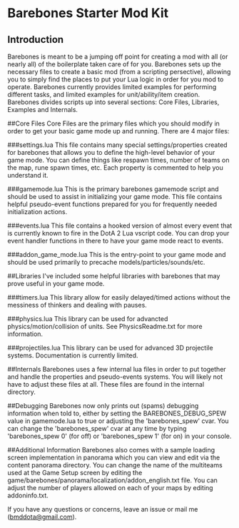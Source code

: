 # Barebones Starter Mod Kit

## Introduction
Barebones is meant to be a jumping off point for creating a mod with all (or nearly all) of the boilerplate taken care of for you.
Barebones sets up the necessary files to create a basic mod (from a scripting persective), allowing you to simply find the places to put your Lua logic in order for you mod to operate.
Barebones currently provides limited examples for performing different tasks, and limited examples for unit/ability/item creation.
Barebones divides scripts up into several sections: Core Files, Libraries, Examples and Internals.

##Core Files
Core Files are the primary files which you should modify in order to get your basic game mode up and running.  There are 4 major files:

###settings.lua
This file contains many special settings/properties created for barebones that allows you to define the high-level behavior of your game mode.
You can define things like respawn times, number of teams on the map, rune spawn times, etc.  Each property is commented to help you understand it.

###gamemode.lua
This is the primary barebones gamemode script and should be used to assist in initializing your game mode.
This file contains helpful pseudo-event functions prepared for you for frequently needed initialization actions.

###events.lua
This file contains a hooked version of almost every event that is currently known to fire in the DotA 2 Lua vscript code.
You can drop your event handler functions in there to have your game mode react to events.

###addon_game_mode.lua
This is the entry-point to your game mode and should be used primarily to precache models/particles/sounds/etc.

##Libraries
I've included some helpful libraries with barebones that may prove useful in your game mode.

###timers.lua
This library allow for easily delayed/timed actions without the messiness of thinkers and dealing with pauses.

###physics.lua
This library can be used for advancted physics/motion/collision of units.  See PhysicsReadme.txt for more information.

###projectiles.lua
This library can be used for advanced 3D projectile systems.  Documentation is currently limited.

##Internals
Barebones uses a few internal lua files in order to put together and handle the properties and pseudo-events systems.  You will likely not have to adjust these files at all.
These files are found in the internal directory.

##Debugging
Barebones now only prints out (spams) debugging information when told to, either by setting the BAREBONES_DEBUG_SPEW value in gamemode.lua to true or adjusting the 'barebones_spew' cvar.
You can change the 'barebones_spew' cvar at any time by typing 'barebones_spew 0' (for off) or 'barebones_spew 1' (for on) in your console.


##Additional Information
Barebones also comes with a sample loading screen implementation in panorama which you can view and edit via the content panorama directory.
You can change the name of the multiteams used at the Game Setup screen by editing the game/barebones/panorama/localization/addon_english.txt file.
You can adjust the number of players allowed on each of your maps by editing addoninfo.txt.

If you have any questions or concerns, leave an issue or mail me (bmddota@gmail.com).